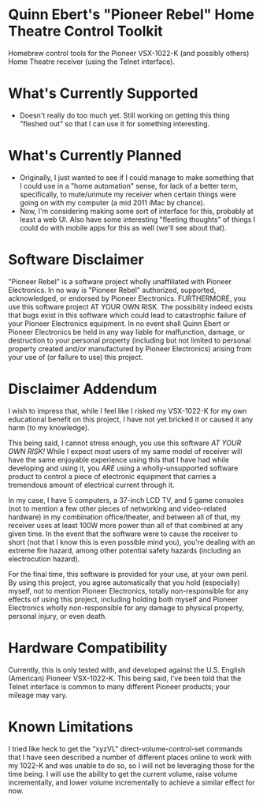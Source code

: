 Quinn Ebert's "Pioneer Rebel" Home Theatre Control Toolkit
==========================================================

Homebrew control tools for the Pioneer VSX-1022-K (and possibly others) Home Theatre receiver (using the Telnet interface).

What's Currently Supported
==========================

* Doesn't really do too much yet.  Still working on getting this thing "fleshed out" so that I can use it for something interesting.

What's Currently Planned
========================

* Originally, I just wanted to see if I could manage to make something that I could use in a "home automation" sense, for lack of a better term, specifically, to mute/unmute my receiver when certain things were going on with my computer (a mid 2011 iMac by chance).
* Now, I'm considering making some sort of interface for this, probably at least a web UI.  Also have some interesting "fleeting thoughts" of things I could do with mobile apps for this as well (we'll see about that).

Software Disclaimer
===================

"Pioneer Rebel" is a software project wholly unaffiliated with Pioneer Electronics.  In no way is "Pioneer Rebel" authorized, supported, acknowledged, or endorsed by Pioneer Electronics.  FURTHERMORE, you use this software project AT YOUR OWN RISK.  The possibility indeed exists that bugs exist in this software which could lead to catastrophic failure of your Pioneer Electronics equipment.  In no event shall Quinn Ebert or Pioneer Electronics be held in any way liable for malfunction, damage, or destruction to your personal property (including but not limited to personal property created and/or manufactured by Pioneer Electronics) arising from your use of (or failure to use) this project.

Disclaimer Addendum
===================

I wish to impress that, while I feel like I risked my VSX-1022-K for my own educational benefit on this project, I have not yet bricked it or caused it any harm (to my knowledge).

This being said, I cannot stress enough, you use this software *AT YOUR OWN RISK!*  While I expect most users of my same model of receiver will have the same enjoyable experience using this that I have had while developing and using it, you *ARE* using a wholly-unsupported software product to control a piece of electronic equipment that carries a tremendous amount of electrical current through it.

In my case, I have 5 computers, a 37-inch LCD TV, and 5 game consoles (not to mention a few other pieces of networking and video-related hardware) in my combination office/theater, and between all of that, my receiver uses at least 100W more power than all of that combined at any given time.  In the event that the software were to cause the receiver to short (not that I know this is even possible mind you), you're dealing with an extreme fire hazard, among other potential safety hazards (including an electrocution hazard).

For the final time, this software is provided for your use, at your own peril.  By using this project, you agree automatically that you hold (especially) myself, not to mention Pioneer Electronics, totally non-responsible for any effects of using this project, including holding both myself and Pioneer Electronics wholly non-responsible for any damage to physical property, personal injury, or even death.

Hardware Compatibility
======================

Currently, this is only tested with, and developed against the U.S. English (American) Pioneer VSX-1022-K.  This being said, I've been told that the Telnet interface is common to many different Pioneer products; your mileage may vary.

Known Limitations
=================

I tried like heck to get the "xyzVL" direct-volume-control-set commands that I have seen described a number of different places online to work with my 1022-K and was unable to do so, so I will not be leveraging those for the time being.  I will use the ability to get the current volume, raise volume incrementally, and lower volume incrementally to achieve a similar effect for now.